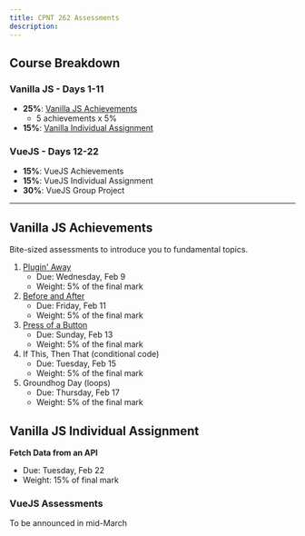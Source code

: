 ```yaml
---
title: CPNT 262 Assessments
description: 
---
```


## Course Breakdown
### Vanilla JS - Days 1-11
- **25%**: [Vanilla JS Achievements](#vanilla-js-achievements)
    - 5 achievements x 5% 
- **15%**: [Vanilla Individual Assignment](vanilla-jS-individual-assignment)

### VueJS - Days 12-22
- **15%**: VueJS Achievements
- **15%**: VueJS Individual Assignment
- **30%**: VueJS Group Project

---

## Vanilla JS Achievements
Bite-sized assessments to introduce you to fundamental topics.
1. [Plugin' Away](/cpnt-262/assignments/achievement-1)
    - Due: Wednesday, Feb 9
    - Weight: 5% of the final mark
2. [Before and After](/cpnt-262/assignments/achievement-2)
    - Due: Friday, Feb 11
    - Weight: 5% of the final mark
3. [Press of a Button](/cpnt-262/assignments/achievement-3)
    - Due: Sunday, Feb 13
    - Weight: 5% of the final mark
4. If This, Then That (conditional code)
    - Due: Tuesday, Feb 15
    - Weight: 5% of the final mark
5. Groundhog Day (loops)
    - Due: Thursday, Feb 17
    - Weight: 5% of the final mark

## Vanilla JS Individual Assignment
**Fetch Data from an API**
- Due: Tuesday, Feb 22
- Weight: 15% of final mark

### VueJS Assessments
To be announced in mid-March